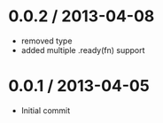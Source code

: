
0.0.2 / 2013-04-08
==================

  * removed type
  * added multiple .ready(fn) support

0.0.1 / 2013-04-05
==================

  * Initial commit
